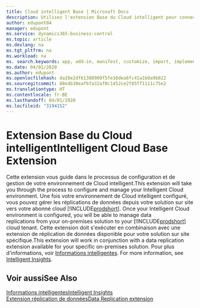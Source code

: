```yaml
---
title: Cloud intelligent Base | Microsoft Docs
description: Utilisez l'extension Base du Cloud intelligent pour connecter votre solution sur site à Business Central en ligne.
author: edupont04
manager: edupont
ms.service: dynamics365-business-central
ms.topic: article
ms.devlang: na
ms.tgt_pltfrm: na
ms.workload: na
ms. search.keywords: app, add-in, manifest, customize, import, implement
ms.date: 04/01/2020
ms.author: edupont
ms.openlocfilehash: da20e2df61388909f5fe38dea6fc41a1b0a9b822
ms.sourcegitcommit: 88e4b30eaf6fa32af0c1452ce2f85ff1111c75e2
ms.translationtype: HT
ms.contentlocale: fr-BE
ms.lasthandoff: 04/01/2020
ms.locfileid: "3194152"
---
```

# <a name="intelligent-cloud-base-extension"></a><span data-ttu-id="39ff8-103">Extension Base du Cloud intelligent</span><span class="sxs-lookup"><span data-stu-id="39ff8-103">Intelligent Cloud Base Extension</span></span>

<span data-ttu-id="39ff8-104">Cette extension vous guide dans le processus de configuration et de gestion de votre environnement de Cloud intelligent.</span><span class="sxs-lookup"><span data-stu-id="39ff8-104">This extension will take you through the process to configure and manage your Intelligent Cloud environment.</span></span><span data-ttu-id="39ff8-105"> Une fois votre environnement de Cloud intelligent configuré, vous pouvez gérer les réplications de données depuis votre solution sur site vers votre abonné cloud [!INCLUDE[prodshort](includes/prodshort.md)].</span><span class="sxs-lookup"><span data-stu-id="39ff8-105"> Once your Intelligent Cloud environment is configured, you will be able to manage data replications from your on-premises solution to your [!INCLUDE[prodshort](includes/prodshort.md)] cloud tenant.</span></span> <span data-ttu-id="39ff8-106">Cette extension doit s'exécuter en combinaison avec une extension de réplication de données disponible pour votre solution sur site spécifique.</span><span class="sxs-lookup"><span data-stu-id="39ff8-106">This extension will work in conjunction with a data replication extension available for your specific on-premises solution.</span></span><span data-ttu-id="39ff8-107"> Pour plus d'informations, voir [Informations intelligentes](about-intelligent-cloud.md).</span><span class="sxs-lookup"><span data-stu-id="39ff8-107"> For more information, see [Intelligent Insights](about-intelligent-cloud.md).</span></span>  

## <a name="see-also"></a><span data-ttu-id="39ff8-108">Voir aussi</span><span class="sxs-lookup"><span data-stu-id="39ff8-108">See Also</span></span>

[<span data-ttu-id="39ff8-109">Informations intelligentes</span><span class="sxs-lookup"><span data-stu-id="39ff8-109">Intelligent Insights</span></span>](about-intelligent-cloud.md)  
[<span data-ttu-id="39ff8-110">Extension réplication de données</span><span class="sxs-lookup"><span data-stu-id="39ff8-110">Data Replication extension</span></span>](ui-extensions-data-replication.md)  
